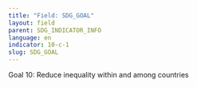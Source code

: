 ```yaml
---
title: "Field: SDG_GOAL"
layout: field
parent: SDG_INDICATOR_INFO
language: en
indicator: 10-c-1
slug: SDG_GOAL
---
```

Goal 10: Reduce inequality within and among countries